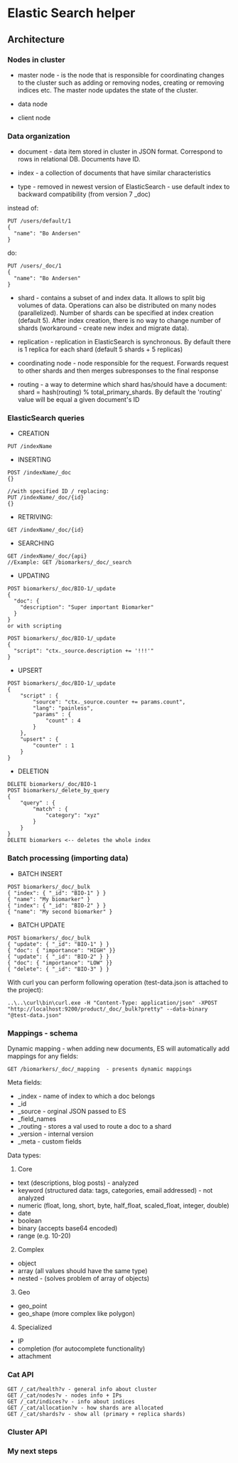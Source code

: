 # Elastic Search helper

## Architecture

### Nodes in cluster

- master node - is the node that is responsible for coordinating changes to the cluster such as adding or removing nodes, creating or removing indices etc. The master node updates the state of the cluster.

- data node

- client node

### Data organization

- document - data item stored in cluster in JSON format. Correspond to rows in relational DB. Documents have ID.

- index - a collection of documents that have similar characteristics

- type - removed in newest version of ElasticSearch - use default index to backward compatibility (from version 7 _doc)

instead of:

```
PUT /users/default/1
{
  "name": "Bo Andersen"
}
```

do:

```
PUT /users/_doc/1
{
  "name": "Bo Andersen"
}
```

- shard - contains a subset of and index data. It allows to split big volumes of data. Operations can also be distributed on many nodes (parallelized). Number of shards can be specified at index creation (default 5). After index creation, there is no way to change number of shards (workaround - create new index and migrate data).

- replication - replication in ElasticSearch is synchronous. By default there is 1 replica for each shard (default 5 shards + 5 replicas)

- coordinating node - node responsible for the request. Forwards request to other shards and then merges subresponses to the final response

- routing - a way to determine which shard has/should have a document: shard = hash(routing) % total_primary_shards. By default the 'routing' value will be equal a given document's ID

### ElasticSearch queries


- CREATION

```
PUT /indexName
```

- INSERTING

```
POST /indexName/_doc
{}

//with specified ID / replacing:
PUT /indexName/_doc/{id}
{}
```

- RETRIVING:

```
GET /indexName/_doc/{id}
```

- SEARCHING

```
GET /indexName/_doc/{api}
//Example: GET /biomarkers/_doc/_search
```

- UPDATING

```
POST biomarkers/_doc/BIO-1/_update
{
  "doc": {
    "description": "Super important Biomarker"
  }
}
or with scripting

POST biomarkers/_doc/BIO-1/_update
{
  "script": "ctx._source.description += '!!!'"
}
```

- UPSERT

```
POST biomarkers/_doc/BIO-1/_update
{
    "script" : {
        "source": "ctx._source.counter += params.count",
        "lang": "painless",
        "params" : {
            "count" : 4
        }
    },
    "upsert" : {
        "counter" : 1
    }
}
```

- DELETION

```
DELETE biomarkers/_doc/BIO-1
POST biomarkers/_delete_by_query
{
	"query" : {
		"match" : {
			"category": "xyz"
		}
	}
}
DELETE biomarkers <-- deletes the whole index
```

### Batch processing (importing data)


- BATCH INSERT
```
POST biomarkers/_doc/_bulk
{ "index": { "_id": "BIO-1" } }
{ "name": "My biomarker" }
{ "index": { "_id": "BIO-2" } }
{ "name": "My second biomarker" }
```

- BATCH UPDATE
```
POST biomarkers/_doc/_bulk
{ "update": { "_id": "BIO-1" } }
{ "doc": { "importance": "HIGH" }}
{ "update": { "_id": "BIO-2" } }
{ "doc": { "importance": "LOW" }}
{ "delete": { "_id": "BIO-3" } }
```

With curl you can perform following operation (test-data.json is attached to the project):
```
..\..\curl\bin\curl.exe -H "Content-Type: application/json" -XPOST "http://localhost:9200/product/_doc/_bulk?pretty" --data-binary "@test-data.json"
```

### Mappings - schema

Dynamic mapping - when adding new documents, ES will automatically add mappings for any fields:

```
GET /biomarkers/_doc/_mapping  - presents dynamic mappings
```

Meta fields:
- _index - name of index to which a doc belongs
- _id
- _source - orginal JSON passed to ES
- _field_names
- _routing - stores a val used to route a doc to a shard
- _version - internal version
- _meta - custom fields

Data types:
1. Core
- text (descriptions, blog posts) - analyzed
- keyword  (structured data: tags, categories, email addressed) - not analyzed
- numeric (float, long, short, byte, half_float, scaled_float, integer, double)
- date
- boolean
- binary (accepts base64 encoded)
- range (e.g. 10-20)
2. Complex
- object
- array (all values should have the same type)
- nested - (solves problem of array of objects)
3. Geo
- geo_point
- geo_shape (more complex like polygon)
4. Specialized
- IP
- completion (for autocomplete functionality)
- attachment

### Cat API

```
GET /_cat/health?v - general info about cluster
GET /_cat/nodes?v - nodes info + IPs
GET /_cat/indices?v - info about indices
GET /_cat/allocation?v - how shards are allocated
GET /_cat/shards?v - show all (primary + replica shards)
```

### Cluster API

### My next steps
